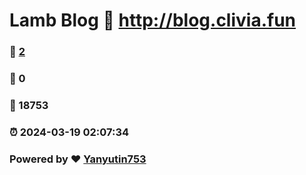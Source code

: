 # Lamb Blog :link: http://blog.clivia.fun 
### :page_facing_up: [2](http://blog.clivia.fun/tag.html) 
### :speech_balloon: 0 
### :hibiscus: 18753 
### :alarm_clock: 2024-03-19 02:07:34 
### Powered by :heart: [Yanyutin753](https://github.com/Yanyutin753/Gmeek)
